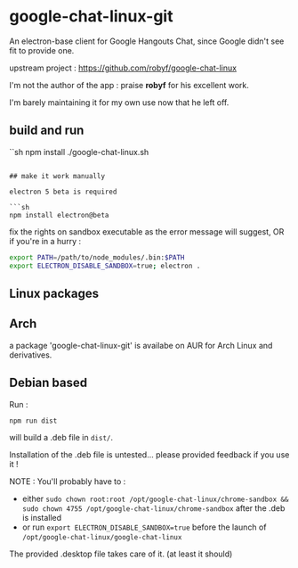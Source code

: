 # google-chat-linux-git

An electron-base client for Google Hangouts Chat, since Google didn't see fit to provide one.

upstream project : https://github.com/robyf/google-chat-linux

I'm not the author of the app : praise **robyf** for his excellent work.

I'm barely maintaining it for my own use now that he left off.

## build and run

``sh
npm install
./google-chat-linux.sh
```

## make it work manually

electron 5 beta is required

```sh
npm install electron@beta
```

fix the rights on sandbox executable as the error message will suggest, OR if you're in a hurry :

```sh
export PATH=/path/to/node_modules/.bin:$PATH
export ELECTRON_DISABLE_SANDBOX=true; electron .
```

## Linux packages

## Arch

a package 'google-chat-linux-git' is availabe on AUR for Arch Linux and derivatives.

## Debian based

Run :

```sh
npm run dist
```

will build a .deb file in `dist/`.

Installation of the .deb file is untested... please provided feedback if you use it !

NOTE : You'll probably have to :

- either `sudo chown root:root /opt/google-chat-linux/chrome-sandbox && sudo chown 4755 /opt/google-chat-linux/chrome-sandbox` after the .deb is installed
- or run `export ELECTRON_DISABLE_SANDBOX=true` before the launch of `/opt/google-chat-linux/google-chat-linux`

The provided .desktop file takes care of it. (at least it should)
